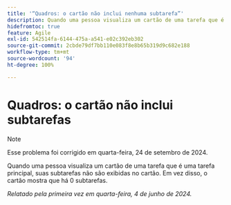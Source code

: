 ```yaml
---
title: '“Quadros: o cartão não inclui nenhuma subtarefa”'
description: Quando uma pessoa visualiza um cartão de uma tarefa que é uma tarefa principal, suas subtarefas não são exibidas no cartão. Em vez disso, o cartão mostra que há 0 subtarefas.
hidefromtoc: true
feature: Agile
exl-id: 542514fa-6144-475a-a541-e02c392eb302
source-git-commit: 2cbde79df7bb110e083f8e8b65b319d9c682e188
workflow-type: tm+mt
source-wordcount: '94'
ht-degree: 100%

---
```


# Quadros: o cartão não inclui subtarefas

>[!NOTE]
>
>Esse problema foi corrigido em quarta-feira, 24 de setembro de 2024.

Quando uma pessoa visualiza um cartão de uma tarefa que é uma tarefa principal, suas subtarefas não são exibidas no cartão. Em vez disso, o cartão mostra que há 0 subtarefas.

_Relatado pela primeira vez em quarta-feira, 4 de junho de 2024._

